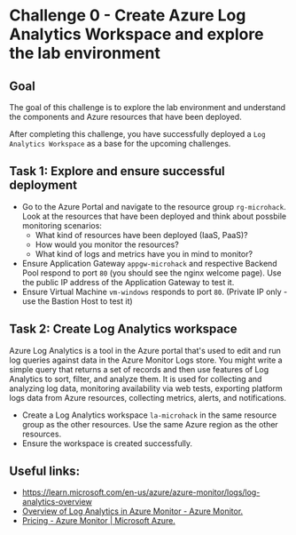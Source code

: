 # Challenge 0 - Create Azure Log Analytics Workspace and explore the lab environment

## Goal

The goal of this challenge is to explore the lab environment and understand the components and Azure resources that have been deployed.

After completing this challenge, you have successfully deployed a `Log Analytics Workspace` as a base for the upcoming challenges.

## Task 1: Explore and ensure successful deployment

- Go to the Azure Portal and navigate to the resource group `rg-microhack`. Look at the resources that have been deployed and think about possbile monitoring scenarios:
    - What kind of resources have been deployed (IaaS, PaaS)?
    - How would you monitor the resources?
    - What kind of logs and metrics have you in mind to monitor? 
- Ensure Application Gateway `appgw-microhack` and respective Backend Pool respond to port `80` (you should see the nginx welcome page). Use the public IP address of the Application Gateway to test it.
- Ensure Virtual Machine `vm-windows` responds to port `80`. (Private IP only - use the Bastion Host to test it)

## Task 2: Create Log Analytics workspace

Azure Log Analytics is a tool in the Azure portal that's used to edit and run log queries against data in the Azure Monitor Logs store. You might write a simple query that returns a set of records and then use features of Log Analytics to sort, filter, and analyze them. It is used for collecting and analyzing log data, monitoring availability via web tests, exporting platform logs data from Azure resources, collecting metrics, alerts, and notifications.

- Create a Log Analytics workspace `la-microhack` in the same resource group as the other resources. Use the same Azure region as the other resources.
- Ensure the workspace is created successfully.

## Useful links:
- https://learn.microsoft.com/en-us/azure/azure-monitor/logs/log-analytics-overview
- [Overview of Log Analytics in Azure Monitor - Azure Monitor.](https://learn.microsoft.com/en-us/azure/azure-monitor/logs/log-analytics-overview)
- [Pricing - Azure Monitor | Microsoft Azure.](https://azure.microsoft.com/en-in/pricing/details/monitor/)
